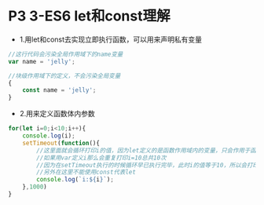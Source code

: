 # P3 3-ES6 let和const理解

- 1.用let和const去实现立即执行函数，可以用来声明私有变量

```js
//这行代码会污染全局作用域下的name变量
var name = 'jelly';
```

```js
//块级作用域下的定义，不会污染全局变量
{
    const name = 'jelly';
}
```

- 2.用来定义函数体内参数

```js
for(let i=0;i<10;i++){
    console.log(i);
    setTimeout(function(){
        //这里面就会循环打印i的值，因为let定义的是函数作用域内的变量，只会作用于函数体内，
        //如果用var定义i那么会重复打印i=10总共10次
        //因为在setTimeout执行的时候循环早已执行完毕，此时i的值等于10，所以会打印10次重复的值
        //另外在这里不能使用const代表let
        console.log(`i:${i}`);
    },1000)
}
```